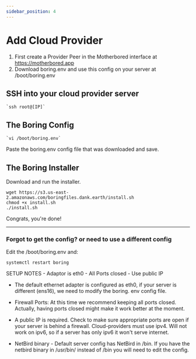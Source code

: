 ```yaml
---
sidebar_position: 4
---
```


# Add Cloud Provider

1. First create a Provider Peer in the Motherbored interface at <https://motherbored.app>
2. Download boring.env and use this config on your server at /boot/boring.env

## SSH into your cloud provider server

```
`ssh root@[IP]`
```
## The Boring Config

```
`vi /boot/boring.env`
```

Paste the boring.env config file that was downloaded
and save.

## The Boring Installer

Download and run the installer.

```
wget https://s3.us-east-2.amazonaws.com/boringfiles.dank.earth/install.sh
chmod +x install.sh
./install.sh
```

Congrats, you're done!

---

### Forgot to get the config? or need to use a different config

Edit the /boot/boring.env and:

```
systemctl restart boring
```

SETUP NOTES - Adaptor is eth0 - All Ports closed - Use public IP

- The default ethernet adapter is configured as eth0, if your server is different (ens16), we need to modify the boring. env config file.

- Firewall Ports: At this time we recommend keeping all ports closed. Actually, having ports closed might make it work better at the moment.

- A public IP is required. Check to make sure appropriate ports are open if your server is behind a firewall. Cloud-providers must use ipv4. Will not work on ipv6, so if a server has only ipv6 it won't serve internet.

- NetBird binary - Default server config has NetBird in /bin. If you have the netbird binary in /usr/bin/ instead of /bin you will need to edit the config.
